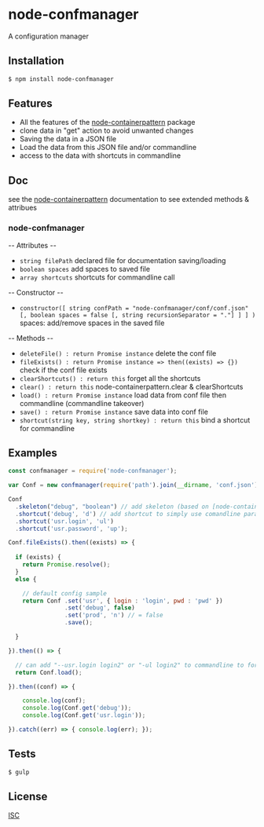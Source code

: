 # node-confmanager
A configuration manager


## Installation

```bash
$ npm install node-confmanager
```

## Features

  * All the features of the [node-containerpattern](https://www.npmjs.com/package/node-containerpattern) package
  * clone data in "get" action to avoid unwanted changes
  * Saving the data in a JSON file
  * Load the data from this JSON file and/or commandline
  * access to the data with shortcuts in commandline

## Doc

see the [node-containerpattern](https://www.npmjs.com/package/node-containerpattern) documentation to see extended methods & attribues

### node-confmanager

  -- Attributes --

  * ``` string filePath ``` declared file for documentation saving/loading
  * ``` boolean spaces ``` add spaces to saved file
  * ``` array shortcuts ``` shortcuts for commandline call

  -- Constructor --

  * ``` constructor([ string confPath = "node-confmanager/conf/conf.json" [, boolean spaces = false [, string recursionSeparator = "."] ] ] ) ``` spaces: add/remove spaces in the saved file

  -- Methods --

  * ``` deleteFile() : return Promise instance ``` delete the conf file
  * ``` fileExists() : return Promise instance => then((exists) => {}) ``` check if the conf file exists
  * ``` clearShortcuts() : return this ``` forget all the shortcuts
  * ``` clear() : return this ``` node-containerpattern.clear & clearShortcuts
  * ``` load() : return Promise instance ``` load data from conf file then commandline (commandline takeover)
  * ``` save() : return Promise instance ``` save data into conf file
  * ``` shortcut(string key, string shortkey) : return this ``` bind a shortcut for commandline

## Examples

```js
const confmanager = require('node-confmanager');

var Conf = new confmanager(require('path').join(__dirname, 'conf.json'));

Conf
  .skeleton("debug", "boolean") // add skeleton (based on [node-containerpattern](https://www.npmjs.com/package/node-containerpattern)) to check datatype
  .shortcut('debug', 'd') // add shortcut to simply use comandline params, can add "-d true" to commandline to activate debug
  .shortcut('usr.login', 'ul')
  .shortcut('usr.password', 'up');

Conf.fileExists().then((exists) => {
  
  if (exists) {
    return Promise.resolve();
  }
  else {

    // default config sample
    return Conf .set('usr', { login : 'login', pwd : 'pwd' })
                .set('debug', false)
                .set('prod', 'n') // = false
                .save();

  }

}).then(() => {

  // can add "--usr.login login2" or "-ul login2" to commandline to force login change
  return Conf.load();

}).then((conf) => {

    console.log(conf);
    console.log(Conf.get('debug'));
    console.log(Conf.get('usr.login'));

}).catch((err) => { console.log(err); });
```

## Tests

```bash
$ gulp
```

## License

  [ISC](LICENSE)

